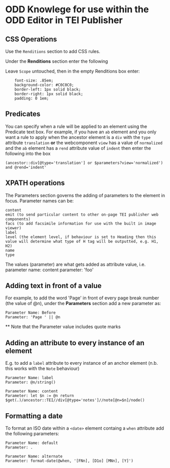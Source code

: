ODD Knowlege for use within the ODD Editor in TEI Publisher
=
CSS Operations
-

Use the `Renditions` section to add CSS rules.

Under the **Renditions** section enter the following

Leave `Scope` untouched, then in the empty Renditions box enter: 

```
    font-size: .85em;
    background-color: #C0C0C0;
    border-left: 1px solid black;
    border-right: 1px solid black;
    padding: 0 1em;
```

Predicates
-
You can specify when a rule will be applied to an element using the Predicate text box. For example, if you have an `ab` element and you only want a rule to apply when the ancestor element is a `div` with the `type` attribute `translation` **or** the webcomponent `view` has a value of `normalized` and the `ab` element has a `rend` attribute value of `indent` then enter the following into the box

    (ancestor::div[@type='translation'] or $parameters?view='normalized') and @rend='indent'

XPATH operations
-

The Parameters section governs the adding of parameters to the element in focus. Parameter names can be:

    content
    emit (to send particular content to other on-page TEI publisher web components)
    facs (to add facsimile information for use with the built in image viewer)
    label
    level (the element level, if behaviour is set to Heading then this value will determine what type of H tag will be outputted, e.g. H1, H2)
    name
    type
    
The values (parameter) are what gets added as attribute value, i.e. parameter name: content parameter: 'foo'
    

Adding text in front of a value
--

For example, to add the word 'Page' in front of every page break number (the value of @n), under the **Parameters** section add a new parameter as:

    Parameter Name: Before
    Parameter: 'Page ' || @n
    
** Note that the Parameter value includes quote marks

Adding an attribute to every instance of an element
--

E.g. to add a `label` attribute to every instance of an anchor element (n.b. this works with the `Note` behaviour)

    Parameter Name: label
    Parameter: @n/string()

    Parameter Name: content    
    Parameter: let $n := @n return $get(.)/ancestor::TEI//div[@type='notes']//note[@n=$n]/node()
    
    

Formatting a date
--

To format an ISO date within a `<date>` element containg a `when` attribute add the following parameters:

    Parameter Name: default
    Parameter: .

    Parameter Name: alternate
    Parameter: format-date(@when, '[FNn], [D1o] [MNn], [Y]')

